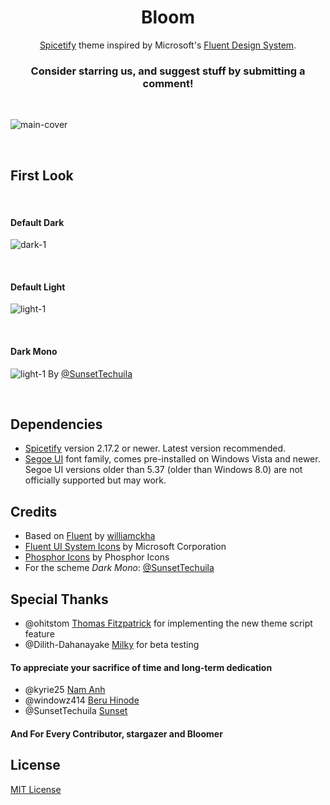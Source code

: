 <div align="center">
  <h1>Bloom</h1>

  [Spicetify](https://github.com/khanhas/spicetify-cli) theme inspired by Microsoft's [Fluent Design System](https://www.microsoft.com/design/fluent).  

### **Consider starring us, and suggest stuff by submitting a comment!**

</div>

<br>

![main-cover](https://raw.githubusercontent.com/nimsandu/spicetify-bloom/main/images/bloom_cover.jpg)

<br>

## First Look

<br>

#### **Default Dark**

![dark-1](https://raw.githubusercontent.com/nimsandu/spicetify-bloom/main/images/dark.png)

<br>

#### **Default Light**

![light-1](https://raw.githubusercontent.com/nimsandu/spicetify-bloom/main/images/light.png)

<br>

#### **Dark Mono**

![light-1](https://raw.githubusercontent.com/nimsandu/spicetify-bloom/main/images/darkmono.png)
By [@SunsetTechuila](https://github.com/SunsetTechuila)

<br>

## Dependencies

- [Spicetify](https://github.com/spicetify/spicetify-cli) version 2.17.2 or newer. Latest version recommended.
- [Segoe UI](https://en.wikipedia.org/wiki/Segoe#Segoe_UI) font family, comes pre-installed on Windows Vista and newer.
  Segoe UI versions older than 5.37 (older than Windows 8.0) are not officially supported but may work.

## Credits

- Based on [Fluent](https://github.com/williamckha/spicetify-fluent) by [williamckha](https://github.com/williamckha)  
- [Fluent UI System Icons](https://github.com/microsoft/fluentui-system-icons) by Microsoft Corporation  
- [Phosphor Icons](https://github.com/phosphor-icons/phosphor-icons) by Phosphor Icons
- For the scheme *Dark Mono*: [@SunsetTechuila](https://github.com/SunsetTechuila)

## Special Thanks

- @ohitstom [Thomas Fitzpatrick](https://github.com/ohitstom) for implementing the new theme script feature
- @Dilith-Dahanayake [Milky](https://github.com/Dilith-Dahanayake) for beta testing

#### To appreciate your sacrifice of time and long-term dedication

- @kyrie25 [Nam Anh](https://github.com/kyrie25)
- @windowz414 [Beru Hinode](https://github.com/windowz414)
- @SunsetTechuila [Sunset](https://github.com/SunsetTechuila)

#### And For Every Contributor, stargazer and Bloomer

## License

[MIT License](LICENSE)

